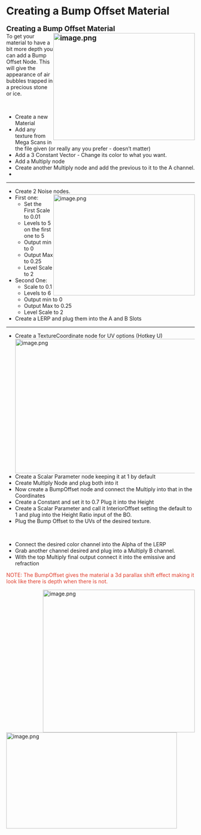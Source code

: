 # Creating a Bump Offset Material

<p><span style="font-size: 14pt;"><strong>Creating a Bump Offset Material<img style="float: right;" src="https://vertexschool.instructure.com/courses/311/files/19659/preview?verifier=2y5YsehU2hCLleRWhpDdIOTgyXxkx2L8zptVtuol" alt="image.png" width="378" height="286" data-api-endpoint="https://vertexschool.instructure.com/api/v1/courses/311/files/19659" data-api-returntype="File"></strong></span><br>To get your material to have a bit more depth you can add a Bump Offset Node. This will give the appearance of air bubbles trapped in a precious stone or ice.</p>
<p>&nbsp;</p>
<ul>
<li>Create a new Material</li>
<li>Add any texture from Mega Scans in the file given (or really any you prefer - doesn’t matter)</li>
<li>Add a 3 Constant Vector - Change its color to what you want.</li>
<li>Add a Multiply node</li>
<li>Create another Multiply node and add the previous to it to the A channel.</li>
<li></li>
</ul>
<hr>
<ul>
<li>Create 2 Noise nodes.<img style="float: right;" src="https://vertexschool.instructure.com/courses/311/files/19660/preview?verifier=SnIKfHakHzD0DXFA2tK8NiG3r6cAey4Hzdvhc9rM" alt="image.png" width="378" height="270" data-api-endpoint="https://vertexschool.instructure.com/api/v1/courses/311/files/19660" data-api-returntype="File"></li>
<li>First one:<br>
<ul>
<li>Set the First Scale to 0.01</li>
<li>Levels to 5 on the first one to 5</li>
<li>Output min to 0</li>
<li>Output Max to 0.25</li>
<li>Level Scale to 2</li>
</ul>
</li>
<li>Second One:<br>
<ul>
<li>Scale to 0.1</li>
<li>Levels to 6</li>
<li>Output min to 0</li>
<li>Output Max to 0.25</li>
<li>Level Scale to 2</li>
</ul>
</li>
<li>Create a LERP and plug them into the A and B Slots</li>
</ul>
<hr>
<ul>
<li>Create a TextureCoordinate node for UV options (Hotkey U)<img style="float: right;" src="https://vertexschool.instructure.com/courses/311/files/19661/preview?verifier=JJK8cD6DJ9rRsojZ4OnmEutXv2A7OTuUebfI6RS5" alt="image.png" width="602" height="359" data-api-endpoint="https://vertexschool.instructure.com/api/v1/courses/311/files/19661" data-api-returntype="File"></li>
<li>Create a Scalar Parameter node keeping it at 1 by default</li>
<li>Create Multiply Node and plug both into it</li>
<li>Now create a BumpOffset node and connect the Multiply into that in the Coordinates</li>
<li>Create a Constant and set it to 0.7 Plug it into the Height</li>
<li>Create a Scalar Parameter and call it InteriorOffset setting the default to 1 and plug into the Height Ratio input of the BO.</li>
<li>Plug the Bump Offset to the UVs of the desired texture.</li>
</ul>
<p>&nbsp;</p>
<ul>
<li>Connect the desired color channel into the Alpha of the LERP</li>
<li>Grab another channel desired and plug into a Multiply B channel.</li>
<li>With the top Multiply final output connect it into the emissive and refraction</li>
</ul>
<p><span style="color: #e03e2d;">NOTE: The BumpOffset gives the material a 3d parallax shif</span><span style="color: #e03e2d;">t effect making it look like there is depth when there is not.</span></p>
<p><img style="float: right;" src="https://vertexschool.instructure.com/courses/311/files/19662/preview?verifier=XTH8pZKoHO9qQAUodVy9jh1ww8zawUvcalbWBytE" alt="image.png" width="406" height="381" data-api-endpoint="https://vertexschool.instructure.com/api/v1/courses/311/files/19662" data-api-returntype="File"></p>
<p><img src="https://vertexschool.instructure.com/courses/311/files/19663/preview?verifier=LHZQRB9dIDaXdTqZzEn2fYr1XWnsMYOW9bzL0aG7" alt="image.png" width="456" height="257" data-api-endpoint="https://vertexschool.instructure.com/api/v1/courses/311/files/19663" data-api-returntype="File"></p>
<p>&nbsp;</p>
<p>&nbsp;</p>